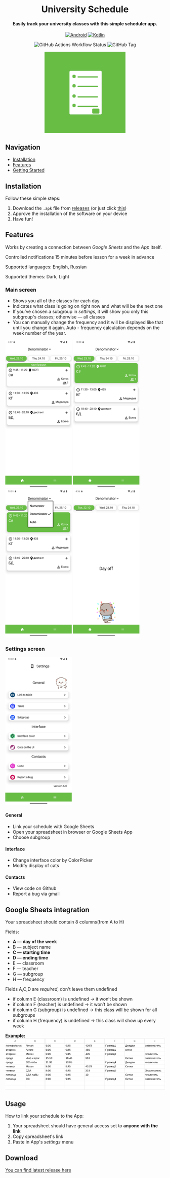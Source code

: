 <div align="center">

# University Schedule
#### Easily track your university classes with this simple scheduler app.

[![Android](https://img.shields.io/badge/Android-3DDC84?logo=android&logoColor=white)](#)
[![Kotlin](https://img.shields.io/badge/Kotlin-%237F52FF.svg?logo=kotlin&logoColor=white)](https://kotlinlang.org/)

![GitHub Actions Workflow Status](https://img.shields.io/github/actions/workflow/status/vafeen/UniversitySchedule/release.yml)
![GitHub Tag](https://img.shields.io/github/v/tag/vafeen/UniversitySchedule)

<img alt="app icon" height="256" src="icons/icon.png"/>

</div>

## Navigation
* [Installation](#installation)
* [Features](#features)
* [Getting Started]()

## Installation
Follow these simple steps:
1. Download the `.apk` file from [releases](https://github.com/vafeen/UniversitySchedule/releases) (or just click [this](https://github.com/vafeen/UniversitySchedule/releases/latest/download/app-release.apk))
2. Approve the installation of the software on your device
3. Have fun!


## Features

Works by creating a connection between *Google Sheets* and the *App* itself.

Controlled notifications 15 minutes before lesson for a week in advance

Supported languages: English, Russian

Supported themes: Dark, Light

### Main screen

- Shows you all of the classes for each day
- Indicates what class is going on right now and what will be the next one
- If you’ve chosen a subgroup in *settings*, it will show you only this subgroup's classes; otherwise — all classes
- You can manually change the frequency and it will be displayed like that until you change it again. Auto - frequency calculation depends on the week number of the year.

<p>
<img src="readmemedia/nextlesson.png" alt="Icon" width="210">
<img src="readmemedia/currentlesson.png" alt="Icon" width="210">
<img src="readmemedia/manualychangingfrequency.png" alt="Icon" width="210">
<img src="readmemedia/dayoff.png" alt="Icon" width="210">
</p>

### Settings screen
<img src="readmemedia/settingsscreen.png" alt="Icon" width="210">

#### General

- Link your schedule with Google Sheets
- Open your spreadsheet in browser or Google Sheets App
- Choose subgroup  

#### Interface 
- Change interface color by ColorPicker
- Modify display of cats

#### Contacts 
- View code on Github
- Report a bug via gmail



## Google Sheets integration
Your spreadsheet should contain 8 columns(from A to H)

Fields:
- **A — day of the week**
- B — subject name
- **C — starting time**
- **D — ending time**
- E — classroom
- F — teacher
- G — subgroup
- H — frequency

Fields A,C,D are *required*, don't leave them undefined 

- if column E (classroom) is undefined -> it won’t be shown
- if column F (teacher) is undefined -> it won’t be shown
- if column G (subgroup) is undefined -> this class will be shown for all subgroups
- if column H (frequency) is undefined -> this class will show up every week

**Example:**
![table](readmemedia/table.png)

## Usage

How to link your schedule to the App:
1. Your spreadsheet should have general access set to **anyone with the link**
2. Copy spreadsheet's link
3. Paste in App's *settings* menu
   
## Download

[You can find latest release here](https://github.com/vafeen/UniversitySchedule/releases)
